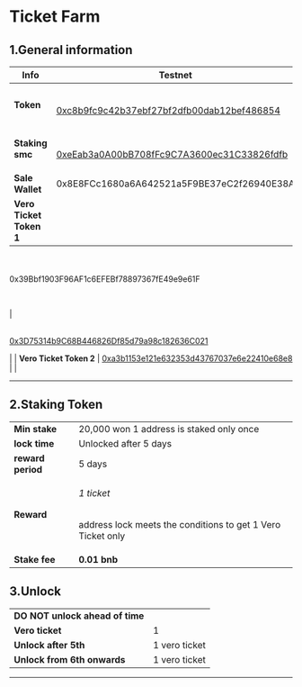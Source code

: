 # Ticket Farm



## **1.General information**

| **Info**                | **Testnet**                                                                                                                                                                                                                                                                          | **Mainnet**                                                                                                                                |
| ----------------------- | ------------------------------------------------------------------------------------------------------------------------------------------------------------------------------------------------------------------------------------------------------------------------------------ | ------------------------------------------------------------------------------------------------------------------------------------------ |
| **Token**               | <p><a href="https://testnet.bscscan.com/token/0xc8b9fc9c42b37ebf27bf2dfb00dab12bef486854"><br>0xc8b9fc9c42b37ebf27bf2dfb00dab12bef486854</a></p>                                                                                                                                     | 0x0ef008ff963572d3dabc12e222420f537ddabf94                                                                                                 |
| **Staking smc**         | <p><a href="https://testnet.bscscan.com/address/0xeEab3a0A00bB708fFc9C7A3600ec31C33826fdfb"><br>0xeEab3a0A00bB708fFc9C7A3600ec31C33826fdfb</a></p>                                                                                                                                   | <p><a href="https://bscscan.com/address/0x50F5ff0a56b79dEB71957Fb3D02EB008a1A09d63"><br>0x50F5ff0a56b79dEB71957Fb3D02EB008a1A09d63</a></p> |
| **Sale Wallet**         | 0x8E8FCc1680a6A642521a5F9BE37eC2f26940E38A                                                                                                                                                                                                                                           | 0x8E8FCc1680a6A642521a5F9BE37eC2f26940E38A                                                                                                 |
| **Vero Ticket Token 1** | <p><a href="https://testnet.bscscan.com/address/0x39Bbf1903F96AF1c6EFEBf78897367fE49e9e61F#contracts"><br><br>0x39Bbf1903F96AF1c6EFEBf78897367fE49e9e61F</a></p><p><a href="https://testnet.bscscan.com/address/0x39Bbf1903F96AF1c6EFEBf78897367fE49e9e61F#contracts"><br></a></p> | <p><a href="https://bscscan.com/address/0x3D75314b9C68B446826Df85d79a98c182636C021"><br>0x3D75314b9C68B446826Df85d79a98c182636C021</a></p> |
| **Vero Ticket Token 2** | [0xa3b1153e121e632353d43767037e6e22410e68e8](https://bscscan.com/token/0xa3b1153e121e632353d43767037e6e22410e68e8)                                                                                                                                                                   |                                                                                                                                            |

****

## **2.Staking Token**

|                   |                                                                                                |
| ----------------- | ---------------------------------------------------------------------------------------------- |
| **Min stake**     | 20,000 won 1 address is staked only once                                                       |
| **lock time**     | Unlocked after 5 days                                                                          |
| **reward period** | 5 days                                                                                         |
| **Reward**        | <p><em>1 ticket</em></p><p><br>address lock meets the conditions to get 1 Vero Ticket only</p> |
| **Stake fee**     | **0.01 bnb**                                                                                   |

## **3.Unlock**

|                                 |               |
| ------------------------------- | ------------- |
| **DO NOT unlock ahead of time** |               |
| **Vero ticket**                 | 1             |
| **Unlock after 5th**            | 1 vero ticket |
| **Unlock from 6th onwards**     | 1 vero ticket |

****
